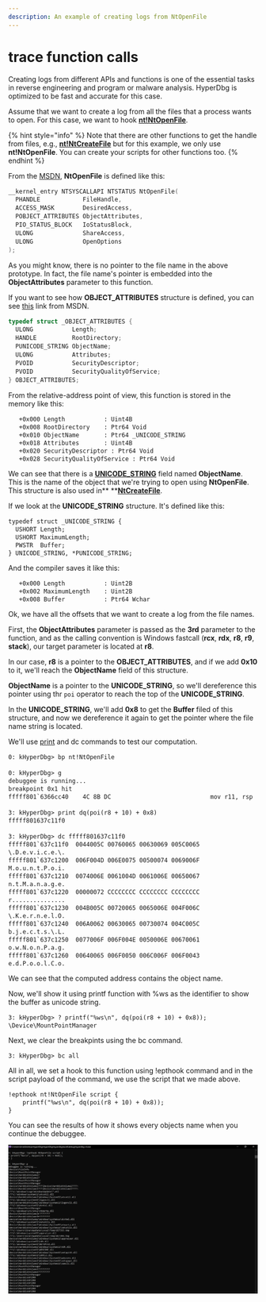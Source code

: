 ```yaml
---
description: An example of creating logs from NtOpenFile
---
```


# trace function calls

Creating logs from different APIs and functions is one of the essential tasks in reverse engineering and program or malware analysis. HyperDbg is optimized to be fast and accurate for this case.

Assume that we want to create a log from all the files that a process wants to open. For this case, we want to hook [**nt!NtOpenFile**](https://docs.microsoft.com/en-us/windows/win32/api/winternl/nf-winternl-ntopenfile). 

{% hint style="info" %}
Note that there are other functions to get the handle from files, e.g., [**nt!NtCreateFile**](https://docs.microsoft.com/en-us/windows/win32/api/winternl/nf-winternl-ntcreatefile) but for this example, we only use **nt!NtOpenFile**. You can create your scripts for other functions too.
{% endhint %}

From the [MSDN](https://docs.microsoft.com/en-us/windows/win32/api/winternl/nf-winternl-ntopenfile), **NtOpenFile** is defined like this:

```c
__kernel_entry NTSYSCALLAPI NTSTATUS NtOpenFile(
  PHANDLE            FileHandle,
  ACCESS_MASK        DesiredAccess,
  POBJECT_ATTRIBUTES ObjectAttributes,
  PIO_STATUS_BLOCK   IoStatusBlock,
  ULONG              ShareAccess,
  ULONG              OpenOptions
);
```

As you might know, there is no pointer to the file name in the above prototype. In fact, the file name's pointer is embedded into the **ObjectAttributes** parameter to this function.

If you want to see how **OBJECT_ATTRIBUTES** structure is defined, you can see [this](https://docs.microsoft.com/en-us/windows/win32/api/ntdef/ns-ntdef-\_object_attributes) link from MSDN.

```c
typedef struct _OBJECT_ATTRIBUTES {
  ULONG           Length;
  HANDLE          RootDirectory;
  PUNICODE_STRING ObjectName;
  ULONG           Attributes;
  PVOID           SecurityDescriptor;
  PVOID           SecurityQualityOfService;
} OBJECT_ATTRIBUTES;
```

From the relative-address point of view, this function is stored in the memory like this:

```
   +0x000 Length           : Uint4B
   +0x008 RootDirectory    : Ptr64 Void
   +0x010 ObjectName       : Ptr64 _UNICODE_STRING
   +0x018 Attributes       : Uint4B
   +0x020 SecurityDescriptor : Ptr64 Void
   +0x028 SecurityQualityOfService : Ptr64 Void
```

We can see that there is a [**UNICODE_STRING**](https://docs.microsoft.com/en-us/windows/win32/api/subauth/ns-subauth-unicode_string) field named **ObjectName**. This is the name of the object that we're trying to open using **NtOpenFile**. This structure is also used in** **[**NtCreateFile**](https://docs.microsoft.com/en-us/windows/win32/api/winternl/nf-winternl-ntcreatefile).

If we look at the **UNICODE_STRING** structure. It's defined like this:

```
typedef struct _UNICODE_STRING {
  USHORT Length;
  USHORT MaximumLength;
  PWSTR  Buffer;
} UNICODE_STRING, *PUNICODE_STRING;
```

And the compiler saves it like this:

```
   +0x000 Length           : Uint2B
   +0x002 MaximumLength    : Uint2B
   +0x008 Buffer           : Ptr64 Wchar
```

Ok, we have all the offsets that we want to create a log from the file names.

First, the **ObjectAttributes** parameter is passed as the **3rd** parameter to the function, and as the calling convention is Windows fastcall (**rcx**, **rdx**, **r8**, **r9**, **stack**), our target parameter is located at **r8**.

In our case, **r8** is a pointer to the **OBJECT_ATTRIBUTES**, and if we add **0x10** to it, we'll reach the **ObjectName** field of this structure.

**ObjectName** is a pointer to the **UNICODE_STRING**, so we'll dereference this pointer using thr `poi` operator to reach the top of the **UNICODE_STRING**.

In the **UNICODE_STRING**, we'll add **0x8** to get the **Buffer** filed of this structure, and now we dereference it again to get the pointer where the file name string is located.

We'll use [print](https://docs.hyperdbg.org/commands/debugging-commands/print) and dc commands to test our computation.

```clike
0: kHyperDbg> bp nt!NtOpenFile

0: kHyperDbg> g
debuggee is running...
breakpoint 0x1 hit
fffff801`6366cc40    4C 8B DC                            mov r11, rsp

3: kHyperDbg> print dq(poi(r8 + 10) + 0x8)
fffff801637c11f0

3: kHyperDbg> dc fffff801637c11f0
fffff801`637c11f0  0044005C 00760065 00630069 005C0065  \.D.e.v.i.c.e.\.
fffff801`637c1200  006F004D 006E0075 00500074 0069006F  M.o.u.n.t.P.o.i.
fffff801`637c1210  0074006E 0061004D 0061006E 00650067  n.t.M.a.n.a.g.e.
fffff801`637c1220  00000072 CCCCCCCC CCCCCCCC CCCCCCCC  r...............
fffff801`637c1230  004B005C 00720065 0065006E 004F006C  \.K.e.r.n.e.l.O.
fffff801`637c1240  006A0062 00630065 00730074 004C005C  b.j.e.c.t.s.\.L.
fffff801`637c1250  0077006F 006F004E 0050006E 00670061  o.w.N.o.n.P.a.g.
fffff801`637c1260  00640065 006F0050 006C006F 006F0043  e.d.P.o.o.l.C.o.
```

We can see that the computed address contains the object name.

Now, we'll show it using printf function with %ws as the identifier to show the buffer as unicode string.

```clike
3: kHyperDbg> ? printf("%ws\n", dq(poi(r8 + 10) + 0x8));
\Device\MountPointManager
```

Next, we clear the breakpints using the bc command.

```clike
3: kHyperDbg> bc all
```

All in all, we set a hook to this function using !epthook command and in the script payload of the command, we use the script that we made above.

```
!epthook nt!NtOpenFile script {
	printf("%ws\n", dq(poi(r8 + 10) + 0x8));
}
```

You can see the results of how it shows every objects name when you continue the debuggee.

![Getting NtOpenFile object names](../../../.gitbook/assets/NtOpenFile-Interpret.PNG)

